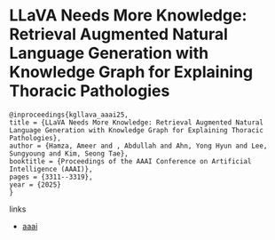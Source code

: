 # LLaVA Needs More Knowledge: Retrieval Augmented Natural Language Generation with Knowledge Graph for Explaining Thoracic Pathologies

```
@inproceedings{kgllava_aaai25,
title = {LLaVA Needs More Knowledge: Retrieval Augmented Natural Language Generation with Knowledge Graph for Explaining Thoracic Pathologies},
author = {Hamza, Ameer and , Abdullah and Ahn, Yong Hyun and Lee, Sungyoung and Kim, Seong Tae},
booktitle = {Proceedings of the AAAI Conference on Artificial Intelligence (AAAI)},
pages = {3311--3319},
year = {2025}
}
```

links
- [aaai](https://ojs.aaai.org/index.php/AAAI/article/view/32342)
